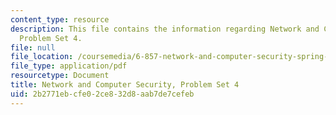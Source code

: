 ```yaml
---
content_type: resource
description: This file contains the information regarding Network and Computer Security,
  Problem Set 4.
file: null
file_location: /coursemedia/6-857-network-and-computer-security-spring-2014/2b2771ebcfe02ce832d8aab7de7cefeb_MIT6_857S14_ps4.pdf
file_type: application/pdf
resourcetype: Document
title: Network and Computer Security, Problem Set 4
uid: 2b2771eb-cfe0-2ce8-32d8-aab7de7cefeb
---
```

